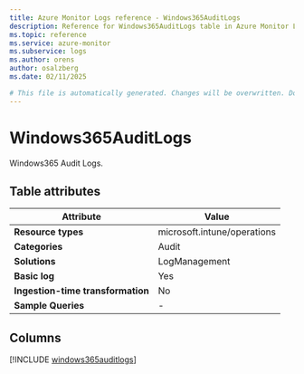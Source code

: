 ```yaml
---
title: Azure Monitor Logs reference - Windows365AuditLogs
description: Reference for Windows365AuditLogs table in Azure Monitor Logs.
ms.topic: reference
ms.service: azure-monitor
ms.subservice: logs
ms.author: orens
author: osalzberg
ms.date: 02/11/2025

# This file is automatically generated. Changes will be overwritten. Do not change this file directly.
---
```


# Windows365AuditLogs

Windows365 Audit Logs.


## Table attributes

|Attribute|Value|
|---|---|
|**Resource types**|microsoft.intune/operations|
|**Categories**|Audit|
|**Solutions**| LogManagement|
|**Basic log**|Yes|
|**Ingestion-time transformation**|No|
|**Sample Queries**|-|



## Columns
  
[!INCLUDE [windows365auditlogs](~/reusable-content/ce-skilling/azure/includes/azure-monitor/reference/tables/windows365auditlogs-include.md)]
